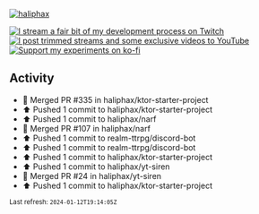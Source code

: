 [![haliphax](https://pbs.twimg.com/profile_banners/458808076/1545597092/1500x500)](https://haliphax.dev)

[![I stream a fair bit of my development process on Twitch](https://img.shields.io/twitch/status/haliphax?logo=twitch&style=for-the-badge)](https://twitch.tv/haliphax) &nbsp; [![I post trimmed streams and some exclusive videos to YouTube](https://img.shields.io/badge/youtube-watch-f00?logo=youtube&style=for-the-badge)](https://youtube.com/haliphaxyt) &nbsp; [![Support my experiments on ko-fi](https://img.shields.io/badge/kofi-support-ff5e5b?logo=ko-fi&style=for-the-badge)](https://ko-fi.com/haliphax)

## Activity

* 🎉 Merged PR #335 in haliphax/ktor-starter-project
* ⬆️ Pushed 1 commit to haliphax/ktor-starter-project
* ⬆️ Pushed 1 commit to haliphax/narf
* 🎉 Merged PR #107 in haliphax/narf
* ⬆️ Pushed 1 commit to realm-ttrpg/discord-bot
* ⬆️ Pushed 1 commit to realm-ttrpg/discord-bot
* ⬆️ Pushed 1 commit to haliphax/ktor-starter-project
* ⬆️ Pushed 1 commit to haliphax/yt-siren
* 🎉 Merged PR #24 in haliphax/yt-siren
* ⬆️ Pushed 1 commit to haliphax/ktor-starter-project

<small>Last refresh: `2024-01-12T19:14:05Z`</small>

